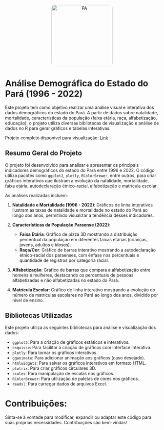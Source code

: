 <p align="center">
  <img src="https://github.com/ArturMaia/Paraenses/blob/main/Bandeira_do_par%C3%A1.png" alt="PA" style="width: 200px; border-radius: 10px;">
</p>

# Análise Demográfica do Estado do Pará (1996 - 2022)

Este projeto tem como objetivo realizar uma análise visual e interativa dos dados demográficos do estado do Pará. A partir de dados sobre natalidade, mortalidade, características da população (faixa etária, raça, alfabetização, educação), o projeto utiliza diversas bibliotecas de visualização e análise de dados no R para gerar gráficos e tabelas interativas. 

Projeto completo disponível para visualização: [Link](https://rpubs.com/Artur_Maia/1198025)

## Resumo Geral do Projeto

O projeto foi desenvolvido para analisar e apresentar os principais indicadores demográficos do estado do Pará entre 1996 e 2022. O código utiliza pacotes como `ggplot2`, `plotly`, `RColorBrewer`, entre outros, para criar gráficos interativos que ilustram a evolução da natalidade, mortalidade, faixa etária, autodeclaração étnico-racial, alfabetização e matrícula escolar.

As análises realizadas incluem:

1. **Natalidade e Mortalidade (1996 - 2022)**: Gráficos de linha interativos ilustram as taxas de natalidade e mortalidade no estado do Pará ao longo dos anos, permitindo visualizar a tendência desses indicadores.

2. **Características da População Paraense (2022)**:
   - **Faixa Etária**: Gráfico de pizza 3D mostrando a distribuição percentual da população em diferentes faixas etárias (crianças, jovens, adultos e idosos).
   - **Raça/Cor**: Gráfico de barras interativo mostrando a autodeclaração étnico-racial dos paraenses, com ênfase nos percentuais e quantidade de registros por categoria racial.
   
3. **Alfabetização**: Gráfico de barras que compara a alfabetização entre homens e mulheres, destacando os percentuais de pessoas alfabetizadas e não alfabetizadas no estado do Pará.

4. **Matrícula Escolar**: Gráfico de linha interativo mostrando a evolução do número de matrículas escolares no Pará ao longo dos anos, dividido por nível de ensino.

## Bibliotecas Utilizadas

Este projeto utiliza as seguintes bibliotecas para análise e visualização dos dados:

- `ggplot2`: Para a criação de gráficos estáticos e interativos.
- `esquisse`: Para facilitar a criação de gráficos com interface interativa.
- `plotly`: Para tornar os gráficos interativos.
- `gganimate`: Para adicionar animação aos gráficos (caso desejado).
- `htmlwidgets`: Para salvar os gráficos interativos em formato HTML.
- `plotrix`: Para criar gráficos circulares 3D.
- `scales`: Para manipulação de escalas nos gráficos.
- `RColorBrewer`: Para utilização de paletas de cores nos gráficos.
- `readxl`: Para carregar dados de arquivos Excel.

# Contribuições:

Sinta-se à vontade para modificar, expandir ou adaptar este código para suas próprias necessidades. Contribuições são bem-vindas!

